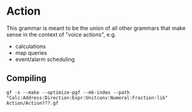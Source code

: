 Action
======

This grammar is meant to be the union of all other grammars that make
sense in the context of "voice actions", e.g.

  * calculations
  * map queries
  * event/alarm scheduling

Compiling
---------

    gf -s --make --optimize-pgf --mk-index --path "Calc:Address:Direction:Expr:Unitconv:Numeral:Fraction:lib" Action/Action???.gf
